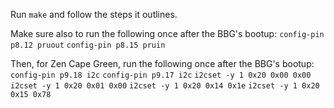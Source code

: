 Run `make` and follow the steps it outlines.

Make sure also to run the following once after the BBG's bootup:
`config-pin p8.12 pruout`
`config-pin p8.15 pruin`

Then, for Zen Cape Green, run the following once after the BBG's bootup:
`config-pin p9.18 i2c`
`config-pin p9.17 i2c`
`i2cset -y 1 0x20 0x00 0x00`
`i2cset -y 1 0x20 0x01 0x00`
`i2cset -y 1 0x20 0x14 0x1e`
`i2cset -y 1 0x20 0x15 0x78`